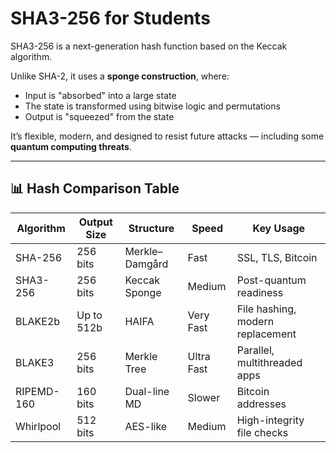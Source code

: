 # SHA3-256 for Students

SHA3-256 is a next-generation hash function based on the Keccak algorithm.

Unlike SHA-2, it uses a **sponge construction**, where:

- Input is "absorbed" into a large state
- The state is transformed using bitwise logic and permutations
- Output is "squeezed" from the state

It’s flexible, modern, and designed to resist future attacks — including some **quantum computing threats**.

---

## 📊 Hash Comparison Table

| Algorithm    | Output Size | Structure        | Speed     | Key Usage                          |
|--------------|-------------|------------------|-----------|------------------------------------|
| SHA-256      | 256 bits    | Merkle–Damgård   | Fast      | SSL, TLS, Bitcoin                  |
| SHA3-256     | 256 bits    | Keccak Sponge    | Medium    | Post-quantum readiness             |
| BLAKE2b      | Up to 512b  | HAIFA            | Very Fast | File hashing, modern replacement   |
| BLAKE3       | 256 bits    | Merkle Tree      | Ultra Fast| Parallel, multithreaded apps       |
| RIPEMD-160   | 160 bits    | Dual-line MD     | Slower    | Bitcoin addresses                  |
| Whirlpool    | 512 bits    | AES-like         | Medium    | High-integrity file checks         |
